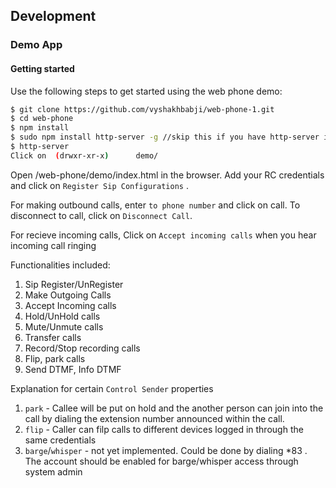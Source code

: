 ## Development

### Demo App

#### Getting started

Use the following steps to get started using the web phone demo:

```sh
$ git clone https://github.com/vyshakhbabji/web-phone-1.git
$ cd web-phone
$ npm install
$ sudo npm install http-server -g //skip this if you have http-server installed
$ http-server
Click on  (drwxr-xr-x)		demo/ 
```

Open /web-phone/demo/index.html in the browser.
Add your RC credentials and click on `Register Sip Configurations` .

For making outbound calls, enter `to phone number` and click on call. To disconnect to call, click on `Disconnect Call`.

For recieve incoming calls, Click on `Accept incoming calls` when you hear incoming call ringing


Functionalities included:

1. Sip Register/UnRegister
2. Make Outgoing Calls
3. Accept Incoming calls
4. Hold/UnHold calls
5. Mute/Unmute calls
6. Transfer calls
7. Record/Stop recording calls
8. Flip, park calls
9. Send DTMF, Info DTMF 


Explanation for certain `Control Sender` properties
1. `park` - Callee will be put on hold and the another person can join into the call by dialing the extension number announced within the call. 
2. `flip` - Caller can filp calls to different devices logged in through the same credentials
3. `barge`/`whisper` - not yet implemented. Could be done by dialing *83 . The account should be enabled for barge/whisper access through system admin





